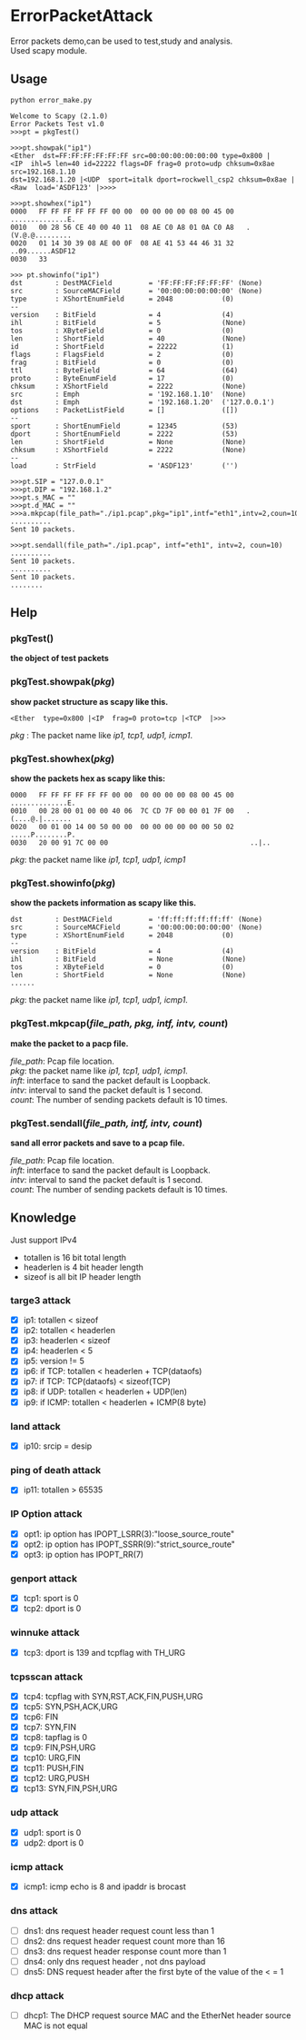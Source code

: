 ErrorPacketAttack
=================

Error packets demo,can be used to test,study and analysis.    
Used scapy module.


Usage
-----------------
```
python error_make.py

Welcome to Scapy (2.1.0)
Error Packets Test v1.0
>>>pt = pkgTest()

>>>pt.showpak("ip1")
<Ether  dst=FF:FF:FF:FF:FF:FF src=00:00:00:00:00:00 type=0x800 |    
<IP  ihl=5 len=40 id=22222 flags=DF frag=0 proto=udp chksum=0x8ae src=192.168.1.10     
dst=192.168.1.20 |<UDP  sport=italk dport=rockwell_csp2 chksum=0x8ae |    
<Raw  load='ASDF123' |>>>>

>>>pt.showhex("ip1")
0000   FF FF FF FF FF FF 00 00  00 00 00 00 08 00 45 00   ..............E.
0010   00 28 56 CE 40 00 40 11  08 AE C0 A8 01 0A C0 A8   .(V.@.@.........
0020   01 14 30 39 08 AE 00 0F  08 AE 41 53 44 46 31 32   ..09......ASDF12
0030   33

>>> pt.showinfo("ip1")
dst        : DestMACField         = 'FF:FF:FF:FF:FF:FF' (None)
src        : SourceMACField       = '00:00:00:00:00:00' (None)
type       : XShortEnumField      = 2048            (0)
--
version    : BitField             = 4               (4)
ihl        : BitField             = 5               (None)
tos        : XByteField           = 0               (0)
len        : ShortField           = 40              (None)
id         : ShortField           = 22222           (1)
flags      : FlagsField           = 2               (0)
frag       : BitField             = 0               (0)
ttl        : ByteField            = 64              (64)
proto      : ByteEnumField        = 17              (0)
chksum     : XShortField          = 2222            (None)
src        : Emph                 = '192.168.1.10'  (None)
dst        : Emph                 = '192.168.1.20'  ('127.0.0.1')
options    : PacketListField      = []              ([])
--
sport      : ShortEnumField       = 12345           (53)
dport      : ShortEnumField       = 2222            (53)
len        : ShortField           = None            (None)
chksum     : XShortField          = 2222            (None)
--
load       : StrField             = 'ASDF123'       ('')

>>>pt.SIP = "127.0.0.1"
>>>pt.DIP = "192.168.1.2"
>>>pt.s_MAC = ""
>>>pt.d_MAC = ""
>>>a.mkpcap(file_path="./ip1.pcap",pkg="ip1",intf="eth1",intv=2,coun=10)
..........
Sent 10 packets.

>>>pt.sendall(file_path="./ip1.pcap", intf="eth1", intv=2, coun=10)
..........
Sent 10 packets.
..........
Sent 10 packets.
........
```
Help
-----------------
### pkgTest()
**the object of test packets**

### pkgTest.showpak(*pkg*)
**show packet structure as scapy like this.**
```
<Ether  type=0x800 |<IP  frag=0 proto=tcp |<TCP  |>>>
```

*pkg* : The packet name like *ip1, tcp1, udp1, icmp1*.

### pkgTest.showhex(*pkg*)
**show the packets hex as scapy like this:**
```
0000   FF FF FF FF FF FF 00 00  00 00 00 00 08 00 45 00   ..............E.
0010   00 28 00 01 00 00 40 06  7C CD 7F 00 00 01 7F 00   .(....@.|.......
0020   00 01 00 14 00 50 00 00  00 00 00 00 00 00 50 02   .....P........P.
0030   20 00 91 7C 00 00                                   ..|..
```

*pkg*: the packet name like *ip1, tcp1, udp1, icmp1*

### pkgTest.showinfo(*pkg*)
**show the packets information as scapy like this.**
```
dst        : DestMACField         = 'ff:ff:ff:ff:ff:ff' (None)
src        : SourceMACField       = '00:00:00:00:00:00' (None)
type       : XShortEnumField      = 2048            (0)
--
version    : BitField             = 4               (4)
ihl        : BitField             = None            (None)
tos        : XByteField           = 0               (0)
len        : ShortField           = None            (None)
......
```
*pkg*: the packet name like *ip1, tcp1, udp1, icmp1*.

### pkgTest.mkpcap(*file_path, pkg, intf, intv, count*)
**make the packet to a pacp file.**    

*file_path*: Pcap file location.    
*pkg*: the packet name like *ip1, tcp1, udp1, icmp1*.    
*inft*: interface to sand the packet default is Loopback.    
*intv*: interval to sand the packet default is 1 second.    
*count*: The number of sending packets default is 10 times.    


### pkgTest.sendall(*file_path, intf, intv, count*)
**sand all error packets and save to a pcap file.**    

*file_path*: Pcap file location.    
*inft*: interface to sand the packet default is Loopback.    
*intv*: interval to sand the packet default is 1 second.    
*count*: The number of sending packets default is 10 times.    


Knowledge
-------------------
Just support IPv4    

+ totallen is 16 bit total length     
+ headerlen is 4 bit header length    
+ sizeof is all bit IP header length    

### targe3 attack
- [x] ip1: totallen < sizeof    
- [x] ip2: totallen < headerlen    
- [x] ip3: headerlen  < sizeof    
- [x] ip4: headerlen < 5    
- [x] ip5: version != 5    
- [x] ip6: if TCP: totallen < headerlen + TCP(dataofs)    
- [x] ip7: if TCP: TCP(dataofs) < sizeof(TCP)    
- [x] ip8: if UDP: totallen < headerlen + UDP(len)    
- [x] ip9: if ICMP: totallen < headerlen + ICMP(8 byte)    

### land attack
- [x] ip10: srcip = desip    

### ping of death attack
- [x] ip11: totallen > 65535    

### IP Option attack
- [x] opt1: ip option has IPOPT_LSRR(3):"loose_source_route"    
- [x] opt2: ip option has IPOPT_SSRR(9):"strict_source_route"    
- [x] opt3: ip option has IPOPT_RR(7)    

### genport attack
- [x] tcp1: sport is 0    
- [x] tcp2: dport is 0    

### winnuke attack
- [x] tcp3: dport is 139 and tcpflag with TH_URG    

### tcpsscan attack
- [x] tcp4: tcpflag with SYN,RST,ACK,FIN,PUSH,URG    
- [x] tcp5: SYN,PSH,ACK,URG    
- [x] tcp6: FIN    
- [x] tcp7: SYN,FIN    
- [x] tcp8: tapflag is 0    
- [x] tcp9: FIN,PSH,URG    
- [x] tcp10: URG,FIN    
- [x] tcp11: PUSH,FIN    
- [x] tcp12: URG,PUSH    
- [x] tcp13: SYN,FIN,PSH,URG    

### udp attack
- [x] udp1: sport is 0    
- [x] udp2: dport is 0    

### icmp attack
- [x] icmp1: icmp echo is 8 and ipaddr is brocast    

### dns attack
- [ ] dns1: dns request header request count less than 1   
- [ ] dns2: dns request header request count more than 16   
- [ ] dns3: dns request header response count more than 1  
- [ ] dns4: only dns request header , not dns payload    
- [ ] dns5: DNS request header after the first byte of the value of the < = 1    

### dhcp attack
- [ ] dhcp1: The DHCP request source MAC and the EtherNet header source MAC is not equal    

